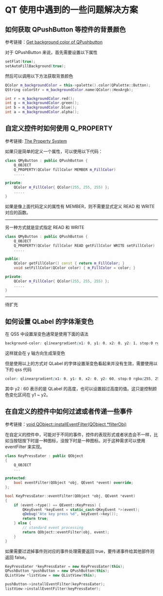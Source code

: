 # QT 使用中遇到的一些问题解决方案

## 如何获取 QPushButton 等控件的背景颜色

参考链接：[Get background color of QPushbutton](https://www.qtcentre.org/threads/57979-Get-background-color-of-QPushbutton)

对于 QPushButton 来说，首先需要设置以下属性

```cpp
setFlat(true);
setAutoFillBackground(true);
```

然后可以调用以下方法获取背景颜色

```cpp
QColor m_backgroundColor = this->palette().color(QPalette::Button);
QString colorStr = m_backgroundColor.name(QColor::HexArgb);

int r = m_backgroundColor.red();
int g = m_backgroundColor.green();
int b = m_backgroundColor.blue();
int a = m_backgroundColor.alpha();
```

## 自定义控件时如何使用 Q_PROPERTY

参考链接: [The Property System](https://doc.qt.io/qt-5/properties.html)

如果只是简单的定义一个属性，可以使用以下代码：

```cpp
class QMyButton : public QPushButton {
    Q_OBJECT
    Q_PROPERTY(QColor fillColor MEMBER m_FillColor)
    .....

private:
    QColor m_FillColor{ QColor(255, 255, 255) };
    .....
}
```

如果是像上面代码定义的属性有 MEMBER，则不需要显式定义 READ 和 WRITE 对应的函数。

----

另一种方式就是显式指定 READ 和 WRITE

```cpp
class QMyButton : public QPushButton {
    Q_OBJECT
    Q_PROPERTY(QColor fillColor READ getFillColor WRITE setFillColor)
    .....

public:
    QColor getFillColor() const { return m_FillColor; }
    void setFillColor(QColor color) { m_FillColor = color; }

private:
    QColor m_FillColor{ QColor(255, 255, 255) };
    .....
}
```

-----

待扩充

## 如何设置 QLabel 的字体渐变色

在 QSS 中设置渐变色通常是使用下面的语法

```css
background-color: qlineargradient(x1: 0, y1: 0, x2: 0, y2: 1, stop:0 rgba(255, 255, 255, 1), stop:1 rgba(255, 255, 255, 0.5));
```

这样就会在 y 轴方向生成渐变色

但是使用以上的方式对 QLabel 的字体设置渐变色看起来并没有生效，需要使用以下的 qss 代码

```css
color: qlineargradient(x1: 0, y1: 0, x2: 0, y2: 60, stop:0 rgba(255, 255, 255, 1), stop:1 rgba(255, 255, 255, 0.5));
```

其中 y2 : 60 表示的是 QLabel 的高度，也可以设置超过高度的值。这只是控制颜色变化区间在 y1 ~ y2。

## 在自定义的控件中如何过滤或者传递一些事件

参考链接：[void QObject::installEventFilter(QObject *filterObj)](https://doc.qt.io/qt-5/qobject.html#installEventFilter)

在自定义的控件中，可能对于不同的事件，控件的表现形式或者状态会不一样，比如当按钮按下时是一种图标，没按下时是一种图标。对于这种需求可以使用 eventFilter 来实现。

```cpp
class KeyPressEater : public QObject
{
    Q_OBJECT
    ...

protected:
    bool eventFilter(QObject *obj, QEvent *event) override;
};

bool KeyPressEater::eventFilter(QObject *obj, QEvent *event)
{
    if (event->type() == QEvent::KeyPress) {
        QKeyEvent *keyEvent = static_cast<QKeyEvent *>(event);
        qDebug("Ate key press %d", keyEvent->key());
        return true;
    } else {
        // standard event processing
        return QObject::eventFilter(obj, event);
    }
}
```

如果需要过滤掉事件则对应的事件处理需要返回 true，要传递事件给其他部件则返回 false。

```cpp
KeyPressEater *keyPressEater = new KeyPressEater(this);
QPushButton *pushButton = new QPushButton(this);
QListView *listView = new QListView(this);

pushButton->installEventFilter(keyPressEater);
listView->installEventFilter(keyPressEater);
```